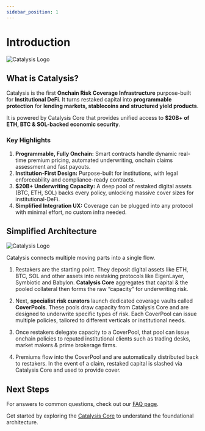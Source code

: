 ```yaml
---
sidebar_position: 1
---
```


# Introduction

<div style={{textAlign: 'center'}}>

![Catalysis Logo](/img/catalysis.png)

</div>

## What is Catalysis?

Catalysis is the first **Onchain Risk Coverage Infrastructure** purpose-built for **Institutional DeFi**. It turns restaked capital into **programmable protection** for **lending markets, stablecoins and structured yield products**.

It is powered by Catalysis Core that provides unified access to **$20B+ of ETH, BTC & SOL-backed economic security**.

### Key Highlights

1. **Programmable, Fully Onchain:** Smart contracts handle dynamic real-time premium pricing, automated underwriting, onchain claims assessment and fast payouts.
2. **Institution-First Design:** Purpose-built for institutions, with legal enforceability and compliance-ready contracts.
3. **$20B+ Underwriting Capacity:** A deep pool of restaked digital assets (BTC, ETH, SOL) backs every policy, unlocking massive cover sizes for institutional-DeFi. 
4. **Simplified Integration UX:** Coverage can be plugged into any protocol with minimal effort, no custom infra needed.

## Simplified Architecture

![Catalysis Logo](/img/coverage-arch-simplified.svg)

Catalysis connects multiple moving parts into a single flow.

1. Restakers are the starting point. They deposit digital assets like ETH, BTC, SOL and other assets into restaking protocols like EigenLayer, Symbiotic and Babylon. **Catalysis Core** aggregates that capital & the pooled collateral then forms the raw “capacity” for underwriting risk.

2. Next, **specialist risk curators** launch dedicated coverage vaults called **CoverPools**. These pools draw capacity from Catalysis Core and are designed to underwrite specific types of risk. Each CoverPool can issue multiple policies, tailored to different verticals or institutional needs.

3. Once restakers delegate capacity to a CoverPool, that pool can issue onchain policies to reputed institutional clients such as trading desks, market makers & prime brokerage firms.

4. Premiums flow into the CoverPool and are automatically distributed back to restakers. In the event of a claim, restaked capital is slashed via Catalysis Core and used to provide cover.


## Next Steps

For answers to common questions, check out our [FAQ page](./faqs.md).

Get started by exploring the [Catalysis Core](./catalysis-core/overview.md) to understand the foundational architecture.